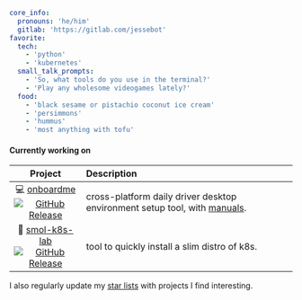 ```yaml
core_info:
  pronouns: 'he/him'
  gitlab: 'https://gitlab.com/jessebot'
favorite:
  tech:
    - 'python'
    - 'kubernetes'
  small_talk_prompts:
    - 'So, what tools do you use in the terminal?'
    - 'Play any wholesome videogames lately?'
  food:
    - 'black sesame or pistachio coconut ice cream'
    - 'persimmons'
    - 'hummus'
    - 'most anything with tofu'
```

#### Currently working on

|     Project       | Description |
|:-----------------:|:------------| 
| 💻 [onboardme] <br /> [![GitHub Release](https://img.shields.io/github/v/release/jessebot/onboardme?style=plastic&labelColor=484848&color=3CA324&logo=GitHub&logoColor=white)](https://github.com/jessebot/onboardme/releases) | cross-platform daily driver desktop environment setup tool, with [manuals][1].|
| 🧸 [smol-k8s-lab] <br /> [![GitHub Release](https://img.shields.io/github/v/release/small-hack/smol-k8s-lab?style=plastic&labelColor=484848&color=3CA324&logo=GitHub&logoColor=white)](https://github.com/small-hack/smol-k8s-lab/releases) | tool to quickly install a slim distro of k8s. |

I also regularly update my [star lists] with projects I find interesting.

[onboardme]: https://github.com/jessebot/onboardme "onboardme"
[1]: https://jessebot.github.io/onboardme "onboardme docs"
[smol-k8s-lab]: https://github.com/small-hack/smol-k8s-lab "smol-k8s-lab"
[star lists]: https://github.com/jessebot?tab=stars "stars list"
